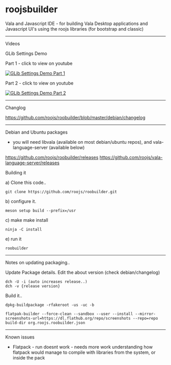 # roojsbuilder
Vala and Javascript IDE - for building Vala Desktop applications and Javascript UI's using the roojs libraries (for bootstrap and classic)

---
Videos

GLib Settings Demo

Part 1 - click to view on youtube

[![GLib Settings Demo Part 1](https://i.ytimg.com/an_webp/kx4B0frG-vc/mqdefault_6s.webp?du=3000&sqp=COfHkK4G&rs=AOn4CLCCsPUOERRGmjq3GJyjjKojAaFeNQ)](https://www.youtube.com/watch?v=kx4B0frG-vc&t=20s "GLib Settings Demo Part 1 - Click to Watch!")

Part 2 - click to view on youtube

[![GLib Settings Demo Part 2](https://i.ytimg.com/an_webp/XChS0YEB4yY/mqdefault_6s.webp?du=3000&sqp=CNLbkK4G&rs=AOn4CLCnEOREfuG7Pw2UBnGGasCEUlV4Rw)](https://www.youtube.com/watch?v=XChS0YEB4yY&t=6s "GLib Settings Demo Part 2 - Click to Watch!")

---
Changlog 

  https://github.com/roojs/roobuilder/blob/master/debian/changelog

---
Debian and Ubuntu packages

 * you will need libvala (available on most debian/ubuntu repos), 
   and vala-language-server (available below)
 
  https://github.com/roojs/roobuilder/releases
  https://github.com/roojs/vala-language-server/releases 
  


Building it

  a) Clone this code..
  
    git clone https://github.com/roojs/roobuilder.git
    
  b) configure it.
  
    meson setup build --prefix=/usr
    
  c) make make install
  
    ninja -C install
    
  e) run it

    roobuilder
    
---

Notes on updating packaging..

Update Package details.
    Edit the about version (check debian/changelog)
    
    dch -U -i (auto increases release..)
    dch -v {release version}

Build it..

    dpkg-buildpackage -rfakeroot -us -uc -b

    flatpak-builder --force-clean --sandbox --user --install --mirror-screenshots-url=https://dl.flathub.org/repo/screenshots --repo=repo build-dir org.roojs.roobuilder.json

---

Known issues

  * Flatpack -  run doesnt work - needs more work understanding how flatpack would manage to compile with libraries from the system, or inside the pack
  
